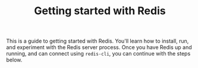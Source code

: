 ﻿---
title: "Getting started with Redis"
linkTitle: "Getting started"
weight: 1
description: >
    How to get up and running with Redis
aliases:
    - /docs/getting-started/tutorial
---

This is a guide to getting started with Redis. You'll learn how to install, run, and experiment with the Redis server process.
Once you have Redis up and running, and can connect using `redis-cli`, you can continue with the steps below.


